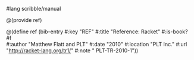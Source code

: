 #lang scribble/manual

@(provide ref)

@(define ref
   (bib-entry #:key      "REF"
              #:title    "Reference: Racket"
              #:is-book? #f	 	
              #:author   "Matthew Flatt and PLT"
              #:date     "2010"
              #:location "PLT Inc."
              #:url      "http://racket-lang.org/tr1/"
              #:note     " PLT-TR-2010-1"))
              
